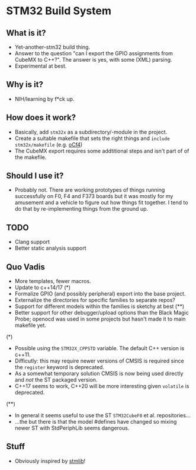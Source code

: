 # STM32 Build System
## What is it?
- Yet-another-stm32 build thing.
- Answer to the question "can I export the GPIO assignments from CubeMX to C++?". The answer is yes, with some (XML) parsing.
- Experimental at best.

## Why is it?
- NIH/learning by f\*ck up.

## How does it work?
- Basically, add `stm32x` as a subdirectory/-module in the project.
- Create a suitable makefile that sets the right things and `include stm32x/makefile` (e.g. [oCf4](https://github.com/patrickdowling/oCf4))
- The CubeMX export requires some addtitional steps and isn't part of of the makefile.

## Should I use it?
- Probably not. There are working prototypes of things running successfully on F0, F4 and F373 boards but it was mostly for my amusement and a vehicle to figure out how things fit together. I tend to do that by re-implementing things from the ground up.

## TODO
- Clang support
- Better static analysis support

## Quo Vadis
- More templates, fewer macros.
- Update to c++14/17 (\*)
- Formalize GPIO (and possibly peripheral) export into the base project.
- Externalize the directories for specific families to separate repos?
- Support for different models within the families is sketchy at best (\*\*)
- Better support for other debugger/upload options than the Black Magic Probe; openocd was used in some projects but hasn't made it to main makefile yet.

(\*)
- Possible using the `STM32X_CPPSTD` variable. The default C++ version is c++11.
- Difficutly: this may require newer versions of CMSIS is required since the `register` keyword is deprecated.
- As a somewhat temporary solution CMSIS is now being used directly and _not_ the ST packaged version.
- C++17 seems to work, C++20 will be more interesting given `volatile` is deprecated.

(\*\*)
- In general it seems useful to use the ST `STM32CubeF0` et al. repositories...
- ...the but there is that the model #defines have changed so mixing newer ST with StdPeriphLib seems dangerous.

## Stuff
- Obviously inspired by [stmlib](https://github.com/pichenettes/stmlib)!
